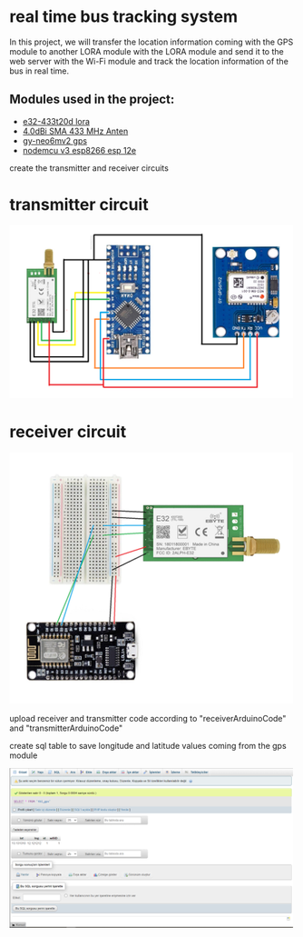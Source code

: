 # real time bus tracking system
In this project, we will transfer the location information coming with the GPS module to another LORA module with the LORA module and send it to the web server with the Wi-Fi module and track the location information of the bus in real time.

## Modules used in the project:
- [e32-433t20d lora](https://shop.fixaj.com/e32-433t20d-lora-modulu-e32-433t20dc-sx1278-433-mhz)
- [4.0dBi SMA 433 MHz Anten](https://shop.fixaj.com/40dbi-sma-433-mhz-anten-tx433-jkd-20p)
- [gy-neo6mv2 gps](https://www.robotistan.com/gy-neo6mv2-gps-modulu-ucus-kontrol-sistem-gpsi)
- [nodemcu v3 esp8266 esp 12e](https://www.robotistan.com/nodemcu-lolin-esp8266-gelistirme-karti-usb-chip-ch340)

create the transmitter and receiver circuits
# transmitter circuit
<img src="image/transmitterCircuit.png" width="500">

# receiver circuit
<img src="image/receiverCircuit.png" width="500">

upload receiver and transmitter code according to "receiverArduinoCode" and "transmitterArduinoCode"

create sql table to save longitude and latitude values coming from the gps module

<img src="image/sqlTable.png" width="500">





